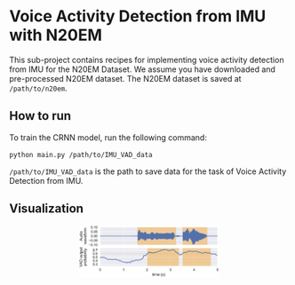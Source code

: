 # Voice Activity Detection from IMU with N20EM
This sub-project contains recipes for implementing voice activity detection from IMU for the N20EM Dataset. We assume you have downloaded and pre-processed N20EM dataset. The N20EM dataset is saved at `/path/to/n20em`.

## How to run

To train the CRNN model, run the following command:
```
python main.py /path/to/IMU_VAD_data
```

`/path/to/IMU_VAD_data` is the path to save data for the task of Voice Activity Detection from IMU.


## Visualization
<p align="center">
<img src="../../assets/imu_vis.png" alt="" data-canonical-src="../../assets/imu_vis.png" width="50%"/>
</p>